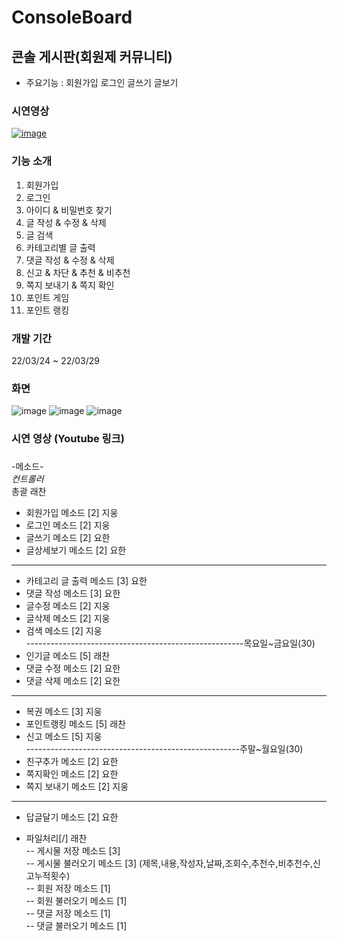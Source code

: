 # ConsoleBoard     
## 콘솔 게시판(회원제 커뮤니티)
- 주요기능 : 회원가입 로그인 글쓰기 글보기    
     
### 시연영상  
[![image](https://user-images.githubusercontent.com/100547978/180680128-cde6d5a6-84a9-45d0-bd75-2b8123654fef.png)
](https://www.youtube.com/watch?v=YI9EJd-iC7Q&t=8s)   
  

### 기능 소개  
1. 회원가입
2. 로그인
3. 아이디 & 비밀번호 찾기
4. 글 작성 & 수정 & 삭제
5. 글 검색
6. 카테고리별 글 출력
7. 댓글 작성 & 수정 & 삭제
8. 신고 & 차단 & 추천 & 비추천
9. 쪽지 보내기 & 쪽지 확인
10. 포인트 게임
11. 포인트 랭킹

### 개발 기간
22/03/24 ~ 22/03/29

### 화면
![image](https://user-images.githubusercontent.com/100548008/175897516-27ec147e-c84c-4fd9-b7fb-4da12d00ddc3.png)
![image](https://user-images.githubusercontent.com/100548008/175897650-3ce01eb7-7f45-4fa8-91ad-613f4d9eddb9.png)
![image](https://user-images.githubusercontent.com/100548008/175897802-4e36f84a-732e-478d-9619-8afab412523d.png)


### 시연 영상 (Youtube 링크)
    
         
        
        
        
        
### 
-메소드-          
*컨트롤러*    
총괄 래찬      
- 회원가입 메소드 [2] 지웅    
- 로그인 메소드 [2] 지웅    
- 글쓰기 메소드 [2] 요한     
- 글상세보기 메소드 [2] 요한      
------------------------------------------------------      
- 카테고리 글 출력 메소드 [3] 요한    
- 댓글 작성 메소드 [3] 요한     
- 글수정 메소드 [2] 지웅     
- 글삭제 메소드 [2] 지웅     
- 검색 메소드 [2] 지웅     
------------------------------------------------------목요일~금요일(30)     
- 인기글 메소드 [5] 래찬     
- 댓글 수정 메소드 [2] 요한     
- 댓글 삭제 메소드 [2] 요한     
------------------------------------------------------     
- 복권 메소드 [3] 지웅     
- 포인트랭킹 메소드 [5] 래찬     
- 신고 메소드 [5] 지웅     
-----------------------------------------------------주말~월요일(30)     
- 친구추가 메소드 [2] 요한     
- 쪽지확인 메소드 [2] 요한     
- 쪽지 보내기 메소드 [2] 지웅     
----------------------------------------------------     
- 답글달기 메소드 [2] 요한          
               
          
- 파일처리[/]   래찬  
-- 게시물 저장 메소드 [3]          
-- 게시물 불러오기 메소드 [3]               (제목,내용,작성자,날짜,조회수,추천수,비추천수,신고누적횟수)          
-- 회원 저장 메소드 [1]          
-- 회원 불러오기 메소드 [1]          
-- 댓글 저장 메소드 [1]          
-- 댓글 불러오기 메소드 [1]          
       
     
